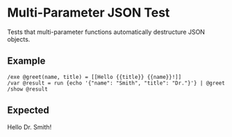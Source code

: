 # Multi-Parameter JSON Test

Tests that multi-parameter functions automatically destructure JSON objects.

## Example

```mlld
/exe @greet(name, title) = [[Hello {{title}} {{name}}!]]
/var @result = run {echo '{"name": "Smith", "title": "Dr."}'} | @greet
/show @result
```

## Expected

Hello Dr. Smith!